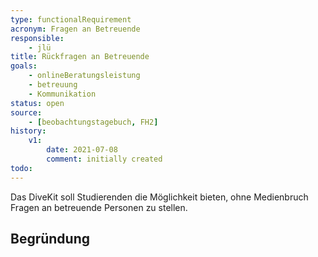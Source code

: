 ```yaml
---
type: functionalRequirement
acronym: Fragen an Betreuende
responsible: 
    - jlü
title: Rückfragen an Betreuende
goals: 
    - onlineBeratungsleistung
    - betreuung
    - Kommunikation
status: open
source:
    - [beobachtungstagebuch, FH2]
history:
    v1:
        date: 2021-07-08
        comment: initially created
todo: 
---
```



Das DiveKit soll Studierenden die Möglichkeit bieten, ohne Medienbruch Fragen an betreuende Personen zu stellen.

## Begründung
